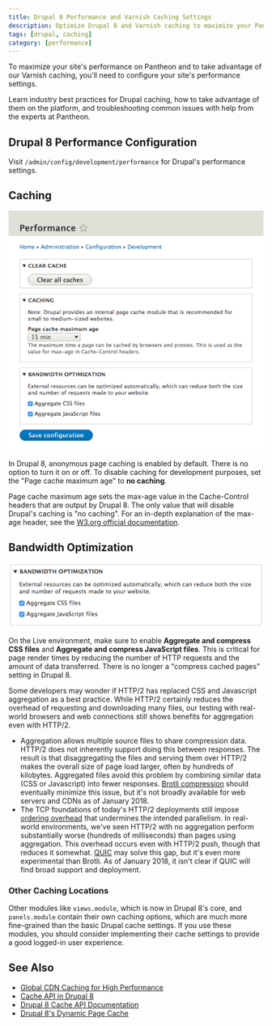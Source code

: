 ```yaml
---
title: Drupal 8 Performance and Varnish Caching Settings
description: Optimize Drupal 8 and Varnish caching to maximize your Pantheon site's performance.
tags: [drupal, caching]
category: [performance]
---
```

To maximize your site's performance on Pantheon and to take advantage of our Varnish caching, you'll need to configure your site's performance settings.

<Enablement title="Agency WebOps Training" link="https://pantheon.io/agencies/learn-pantheon?docs" campaign="docs-webops">

Learn industry best practices for Drupal caching, how to take advantage of them on the platform, and troubleshooting common issues with help from the experts at Pantheon.

</Enablement>

## Drupal 8 Performance Configuration
Visit `/admin/config/development/performance` for Drupal's performance settings.

## Caching
![caching settings](../images/drupal-8-performance-settings.png)

In Drupal 8, anonymous page caching is enabled by default. There is no option to turn it on or off. To disable caching for development purposes, set the "Page cache maximum age" to **no caching**.

Page cache maximum age sets the max-age value in the Cache-Control headers that are output by Drupal 8. The only value that will disable Drupal's caching is "no caching". For an in-depth explanation of the max-age header, see the [W3.org official documentation](https://www.w3.org/Protocols/rfc2616/rfc2616-sec14.html#sec14.9.3).

## Bandwidth Optimization
![bandwidth](../images/drupal-8-bandwidth-optimization.png)

On the Live environment, make sure to enable **Aggregate and compress CSS files** and **Aggregate and compress JavaScript files**. This is critical for page render times by reducing the number of HTTP requests and the amount of data transferred. There is no longer a "compress cached pages" setting in Drupal 8.

Some developers may wonder if HTTP/2 has replaced CSS and Javascript aggregation as a best practice. While HTTP/2 certainly reduces the overhead of requesting and downloading many files, our testing with real-world browsers and web connections still shows benefits for aggregation even with HTTP/2.

* Aggregation allows multiple source files to share compression data. HTTP/2 does not inherently support doing this between responses. The result is that disaggregating the files and serving them over HTTP/2 makes the overall size of page load larger, often by hundreds of kilobytes. Aggregated files avoid this problem by combining similar data (CSS or Javascript) into fewer responses. [Brotli compression](https://en.wikipedia.org/wiki/Brotli) should eventually minimize this issue, but it's not broadly available for web servers and CDNs as of January 2018.
* The TCP foundations of today's HTTP/2 deployments still impose [ordering overhead](https://en.wikipedia.org/wiki/Head-of-line_blocking) that undermines the intended parallelism. In real-world environments, we've seen HTTP/2 with no aggregation perform substantially worse (hundreds of milliseconds) than pages using aggregation. This overhead occurs even with HTTP/2 push, though that reduces it somewhat. [QUIC](https://en.wikipedia.org/wiki/QUIC) may solve this gap, but it's even more experimental than Brotli. As of January 2018, it isn't clear if QUIC will find broad support and deployment.

### Other Caching Locations
Other modules like `views.module`, which is now in Drupal 8's core, and `panels.module` contain their own caching options, which are much more fine-grained than the basic Drupal cache settings. If you use these modules, you should consider implementing their cache settings to provide a good logged-in user experience.

## See Also
- [Global CDN Caching for High Performance](/global-cdn-caching)
- [Cache API in Drupal 8](https://www.drupal.org/developing/api/8/cache)
- [Drupal 8 Cache API Documentation](https://api.drupal.org/api/drupal/core!core.api.php/group/cache/8)
- [Drupal 8's Dynamic Page Cache](http://wimleers.com/article/drupal-8-dynamic-page-cache)
